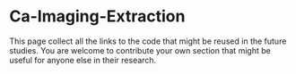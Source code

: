 # Ca-Imaging-Extraction
This page collect all the links to the code that might be reused in the future studies. You are welcome to contribute your own section that might be useful for anyone else in their research.
